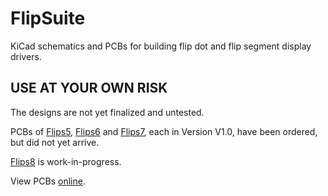 # FlipSuite

KiCad schematics and PCBs for building flip dot and flip segment display drivers.

## USE AT YOUR OWN RISK

The designs are not yet finalized and untested.

PCBs of [Flips5](Flips5), [Flips6](Flips6) and [Flips7](Flips7),
each in Version V1.0, have been ordered, but did not yet arrive.

[Flips8](Flips8) is work-in-progress.

View PCBs [online](PCBs.md).

